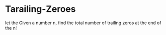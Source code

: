 # Tarailing-Zeroes
 let the Given a number n, find the total number of trailing zeros at the end of the n!

